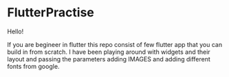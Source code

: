 # FlutterPractise
Hello!

If you are begineer in flutter this repo consist of few flutter app that you can build in from scratch.
    I have been playing around with widgets and their layout and passing the parameters adding IMAGES and adding different fonts from google.
